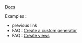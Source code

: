 [Docs](https://blueprint.laravelshift.com/docs/extending-blueprint/)


Examples :
- previous link
- FAQ : [Create a custom generator](https://github.com/sr57/laravel-blueprint-faq/blob/master/Create%20a%20generator/Create%20a%20custom%20generator.md)
- FAQ : [Create views](https://github.com/sr57/laravel-blueprint-faq/blob/master/Create%20views/0-Create%20views.md)
